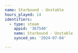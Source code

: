 ```yaml
---
name: Starbound - Unstable
hours_played: 14
identifiers:
  - type: steam
    appid: '367540'
    name: Starbound - Unstable
    synced_on: '2024-07-04'

---
```


